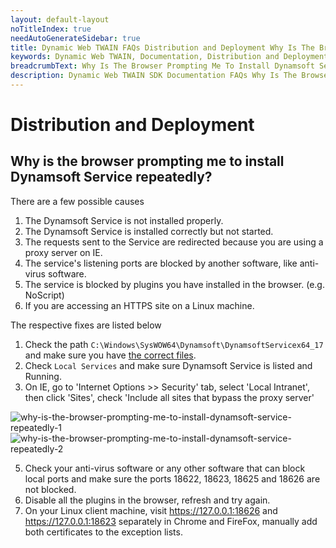 ```yaml
---
layout: default-layout
noTitleIndex: true
needAutoGenerateSidebar: true
title: Dynamic Web TWAIN FAQs Distribution and Deployment Why Is The Browser Prompting Me To Install Dynamsoft Service Repeatedly
keywords: Dynamic Web TWAIN, Documentation, Distribution and Deployment 
breadcrumbText: Why Is The Browser Prompting Me To Install Dynamsoft Service Repeatedly
description: Dynamic Web TWAIN SDK Documentation FAQs Why Is The Browser Prompting Me To Install Dynamsoft Service Repeatedly
---
```


# Distribution and Deployment

## Why is the browser prompting me to install Dynamsoft Service repeatedly? 

There are a few possible causes

1. The Dynamsoft Service is not installed properly.
2. The Dynamsoft Service is installed correctly but not started.
3. The requests sent to the Service are redirected because you are using a proxy server on IE.
4. The service's listening ports are blocked by another software, like anti-virus software.
5. The service is blocked by plugins you have installed in the browser. (e.g. NoScript)
6. If you are accessing an HTTPS site on a Linux machine.

The respective fixes are listed below

1. Check the path `C:\Windows\SysWOW64\Dynamsoft\DynamsoftServicex64_17` and make sure you have [the correct files](#related-files-and-folders).
2. Check `Local Services` and make sure Dynamsoft Service is listed and Running.
3. On IE, go to 'Internet Options >> Security' tab, select 'Local Intranet', then click 'Sites',  check 'Include all sites that bypass the proxy server' 

![why-is-the-browser-prompting-me-to-install-dynamsoft-service-repeatedly-1]({{site.assets}}imgs/why-is-the-browser-prompting-me-to-install-dynamsoft-service-repeatedly-1.png)
![why-is-the-browser-prompting-me-to-install-dynamsoft-service-repeatedly-2]({{site.assets}}imgs/why-is-the-browser-prompting-me-to-install-dynamsoft-service-repeatedly-2.png)

5. Check your anti-virus software or any other software that can block local ports and make sure the ports 18622, 18623, 18625 and 18626 are not blocked.
6. Disable all the plugins in the browser, refresh and try again.
7. On your Linux client machine, visit https://127.0.0.1:18626 and https://127.0.0.1:18623 separately in Chrome and FireFox, manually add both certificates to the exception lists.
